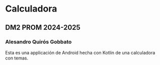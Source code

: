 # Calculadora
## DM2 PROM 2024-2025
### Alesandro Quirós Gobbato

Esta es una applicación de Android hecha con Kotlin de una calculadora con temas.
